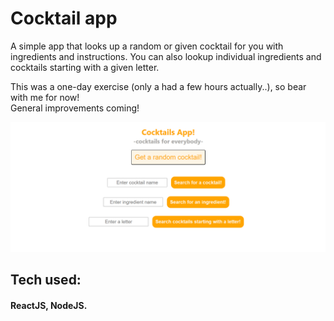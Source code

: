 # Cocktail app

A simple app that looks up a random or given cocktail for you with ingredients and instructions. You can also lookup individual ingredients and cocktails starting with a given letter.<br>

This was a one-day exercise (only a had a few hours actually..), so bear with me for now!<br>
General improvements coming!

![screenshot](print-cocktail-app.png)

## Tech used:
#### ReactJS, NodeJS.
